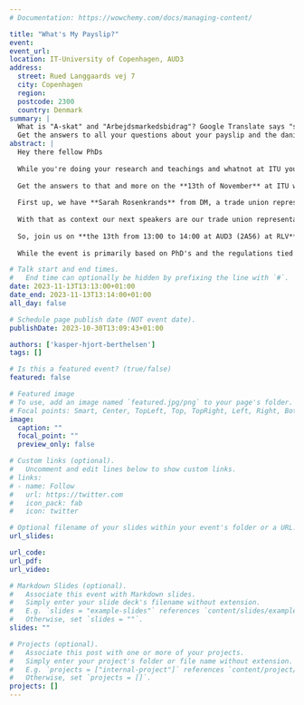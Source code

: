 ```yaml
---
# Documentation: https://wowchemy.com/docs/managing-content/

title: "What's My Payslip?"
event:
event_url:
location: IT-University of Copenhagen, AUD3
address:
  street: Rued Langgaards vej 7 
  city: Copenhagen
  region:
  postcode: 2300
  country: Denmark
summary: |
  What is "A-skat" and "Arbejdsmarkedsbidrag"? Google Translate says "skattekort" means treasure map but there is no marked X, and the money is already transferred? 
  Get the answers to all your questions about your payslip and the danish labour market here!
abstract: |
  Hey there fellow PhDs
 
  While you're doing your research and teachings and whatnot at ITU you get a PDF each month with a table, some random text and numbers which indicates how much you're paid. but what do the numbers mean? What is "A-skat" and "Arbejdsmarkedsbidrag"? Google Translate says "skattekort" means treasure map but there is no marked X, and the money is already transferred? And who even decides what the pay is? How come my older colleagues get more and younger get less? And can I affect the number?
  
  Get the answers to that and more on the **13th of November** at ITU when the PhD Club invites three awesome speakers to quickly walk us through the ins and outs of the Danish labour market!
  
  First up, we have **Sarah Rosenkrands** from DM, a trade union representing academics throughout Denmark. She'll be breaking down the unique negotiation process between employees, employers, and the state that determines not only your pay but also your hours, vacation, sick leave, and much more.
  
  With that as context our next speakers are our trade union representatives: **Gitte Bang Stald** and **Christopher Gad**. They will help us understand how ITU implements that agreement and what exactly that pdf we get each month mean, why it might differ among us and why the numbers sometimes go up. We will also learn what their role as trade union representatives are and what we as employees can use them for.
  
  So, join us on **the 13th from 13:00 to 14:00 at AUD3 (2A56) at RLV** to unlock the secrets of your paycheck and the Danish Labour market!
  
  While the event is primarily based on PhD's and the regulations tied to that role, the event is also useful for anyone not familiar with the Danish labour market and is therefore open for all. Feel free to bring a post-doc or research assistant!

# Talk start and end times.
#   End time can optionally be hidden by prefixing the line with `#`.
date: 2023-11-13T13:13:00+01:00
date_end: 2023-11-13T13:14:00+01:00
all_day: false

# Schedule page publish date (NOT event date).
publishDate: 2023-10-30T13:09:43+01:00

authors: ['kasper-hjort-berthelsen']
tags: []

# Is this a featured event? (true/false)
featured: false

# Featured image
# To use, add an image named `featured.jpg/png` to your page's folder. 
# Focal points: Smart, Center, TopLeft, Top, TopRight, Left, Right, BottomLeft, Bottom, BottomRight.
image:
  caption: ""
  focal_point: ""
  preview_only: false

# Custom links (optional).
#   Uncomment and edit lines below to show custom links.
# links:
# - name: Follow
#   url: https://twitter.com
#   icon_pack: fab
#   icon: twitter

# Optional filename of your slides within your event's folder or a URL.
url_slides:

url_code:
url_pdf:
url_video:

# Markdown Slides (optional).
#   Associate this event with Markdown slides.
#   Simply enter your slide deck's filename without extension.
#   E.g. `slides = "example-slides"` references `content/slides/example-slides.md`.
#   Otherwise, set `slides = ""`.
slides: ""

# Projects (optional).
#   Associate this post with one or more of your projects.
#   Simply enter your project's folder or file name without extension.
#   E.g. `projects = ["internal-project"]` references `content/project/deep-learning/index.md`.
#   Otherwise, set `projects = []`.
projects: []
---
```

